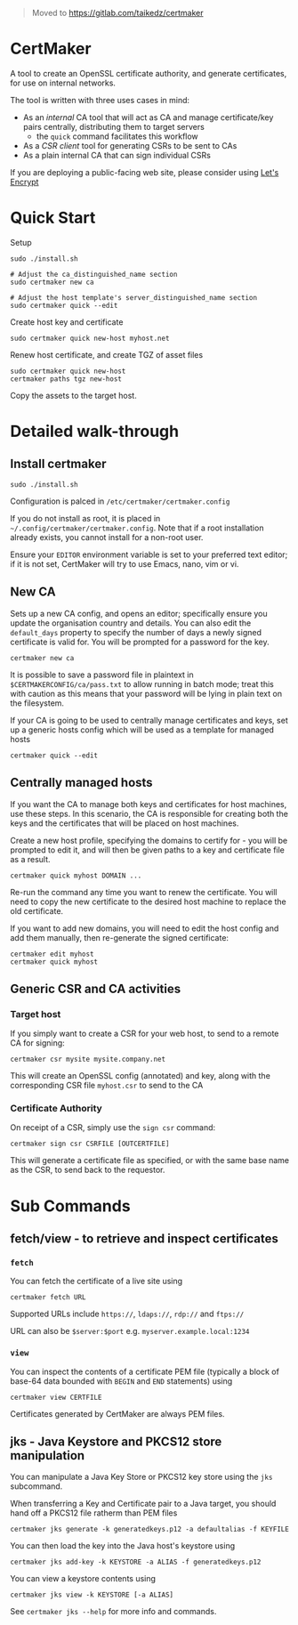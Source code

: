 > Moved to <https://gitlab.com/taikedz/certmaker>

CertMaker
===========

A tool to create an OpenSSL certificate authority, and generate certificates, for use on internal networks.

The tool is written with three uses cases in mind:

* As an *internal* CA tool that will act as CA and manage certificate/key pairs centrally, distributing them to target servers
    * the `quick` command facilitates this workflow
* As a *CSR client* tool for generating CSRs to be sent to CAs
* As a plain internal CA that can sign individual CSRs

If you are deploying a public-facing web site, please consider using [Let's Encrypt](https://letsencrypt.org)


Quick Start
===========

Setup

    sudo ./install.sh

    # Adjust the ca_distinguished_name section
    sudo certmaker new ca

    # Adjust the host template's server_distinguished_name section
    sudo certmaker quick --edit

Create host key and certificate

    sudo certmaker quick new-host myhost.net

Renew host certificate, and create TGZ of asset files

    sudo certmaker quick new-host
    certmaker paths tgz new-host

Copy the assets to the target host.


Detailed walk-through
=====================


Install certmaker
-----------------

    sudo ./install.sh

Configuration is palced in `/etc/certmaker/certmaker.config`

If you do not install as root, it is placed in `~/.config/certmaker/certmaker.config`. Note that if a root installation already exists, you cannot install for a non-root user.

Ensure your `EDITOR` environment variable is set to your preferred text editor; if it is not set, CertMaker will try to use Emacs, nano, vim or vi.

New CA
---------

Sets up a new CA config, and opens an editor; specifically ensure you update the organisation country and details. You can also edit the `default_days` property to specify the number of days a newly signed certificate is valid for. You will be prompted for a password for the key.

    certmaker new ca

It is possible to save a password file in plaintext in `$CERTMAKERCONFIG/ca/pass.txt` to allow running in batch mode; treat this with caution as this means that your password will be lying in plain text on the filesystem.

If your CA is going to be used to centrally manage certificates and keys, set up a generic hosts config which will be used as a template for managed hosts

    certmaker quick --edit


Centrally managed hosts
-----------------------

If you want the CA to manage both keys and certificates for host machines, use these steps. In this scenario, the CA is responsible for creating both the keys and the certificates that will be placed on host machines.

Create a new host profile, specifying the domains to certify for - you will be prompted to edit it, and will then be given paths to a key and certificate file as a result.

    certmaker quick myhost DOMAIN ...

Re-run the command any time you want to renew the certificate. You will need to copy the new certificate to the desired host machine to replace the old certificate.

If you want to add new domains, you will need to edit the host config and add them manually, then re-generate the signed certificate:

    certmaker edit myhost
    certmaker quick myhost

Generic CSR and CA activities
-----------------------------

###    Target host

If you simply want to create a CSR for your web host, to send to a remote CA for signing:

	certmaker csr mysite mysite.company.net

This will create an OpenSSL config (annotated) and key, along with the corresponding CSR file `myhost.csr` to send to the CA


###    Certificate Authority

On receipt of a CSR, simply use the `sign csr` command:

    certmaker sign csr CSRFILE [OUTCERTFILE]

This will generate a certificate file as specified, or with the same base name as the CSR, to send back to the requestor.



Sub Commands
============


fetch/view - to retrieve and inspect certificates
-------------------------------------------------

###    `fetch`

You can fetch the certificate of a live site using

    certmaker fetch URL

Supported URLs include `https://`, `ldaps://`, `rdp://` and `ftps://`

URL can also be `$server:$port` e.g. `myserver.example.local:1234`

###    `view`

You can inspect the contents of a certificate PEM file (typically a block of base-64 data bounded with `BEGIN` and `END` statements) using

    certmaker view CERTFILE

Certificates generated by CertMaker are always PEM files.



jks - Java Keystore and PKCS12 store manipulation
-------------------------------------------------

You can manipulate a Java Key Store or PKCS12 key store using the `jks` subcommand.


When transferring a Key and Certificate pair to a Java target, you should hand off a PKCS12 file ratherm than PEM files

    certmaker jks generate -k generatedkeys.p12 -a defaultalias -f KEYFILE


You can then load the key into the Java host's keystore using

    certmaker jks add-key -k KEYSTORE -a ALIAS -f generatedkeys.p12


You can view a keystore contents using

    certmaker jks view -k KEYSTORE [-a ALIAS]

See `certmaker jks --help` for more info and commands.
